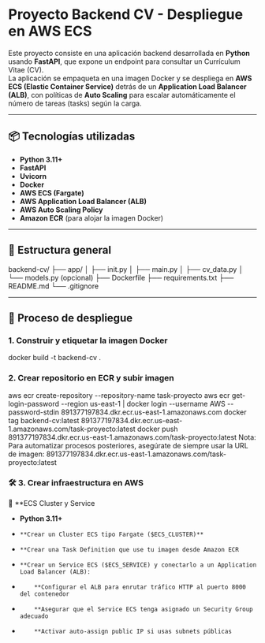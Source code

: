# Proyecto Backend CV - Despliegue en AWS ECS

Este proyecto consiste en una aplicación backend desarrollada en **Python** usando **FastAPI**, que expone un endpoint para consultar un Currículum Vitae (CV).  
La aplicación se empaqueta en una imagen Docker y se despliega en **AWS ECS (Elastic Container Service)** detrás de un **Application Load Balancer (ALB)**, con políticas de **Auto Scaling** para escalar automáticamente el número de tareas (tasks) según la carga.

---

## 📦 Tecnologías utilizadas

- **Python 3.11+**
- **FastAPI**
- **Uvicorn**
- **Docker**
- **AWS ECS (Fargate)**
- **AWS Application Load Balancer (ALB)**
- **AWS Auto Scaling Policy**
- **Amazon ECR** (para alojar la imagen Docker)

---

## 🚀 Estructura general

backend-cv/ 
├── app/ 
│ ├── init.py 
│ ├── main.py 
│ ├── cv_data.py 
│ └── models.py (opcional) 
├── Dockerfile 
├── requirements.txt 
├── README.md 
└── .gitignore

---

## 🐳 Proceso de despliegue

### 1. Construir y etiquetar la imagen Docker

docker build -t backend-cv .

### 2. Crear repositorio en ECR y subir imagen

aws ecr create-repository --repository-name task-proyecto
aws ecr get-login-password --region us-east-1 | docker login --username AWS --password-stdin 891377197834.dkr.ecr.us-east-1.amazonaws.com
docker tag backend-cv:latest 891377197834.dkr.ecr.us-east-1.amazonaws.com/task-proyecto:latest
docker push 891377197834.dkr.ecr.us-east-1.amazonaws.com/task-proyecto:latest
Nota: Para automatizar procesos posteriores, asegúrate de siempre usar la URL de imagen:
891377197834.dkr.ecr.us-east-1.amazonaws.com/task-proyecto:latest

### 🛠️ 3. Crear infraestructura en AWS

🔹 **ECS Cluster y Service
- **Python 3.11+**
-     **Crear un Cluster ECS tipo Fargate ($ECS_CLUSTER)**
-     **Crear una Task Definition que use tu imagen desde Amazon ECR
-     **Crear un Service ECS ($ECS_SERVICE) y conectarlo a un Application Load Balancer (ALB):
-         **Configurar el ALB para enrutar tráfico HTTP al puerto 8000 del contenedor
-         **Asegurar que el Service ECS tenga asignado un Security Group adecuado
-         **Activar auto-assign public IP si usas subnets públicas



